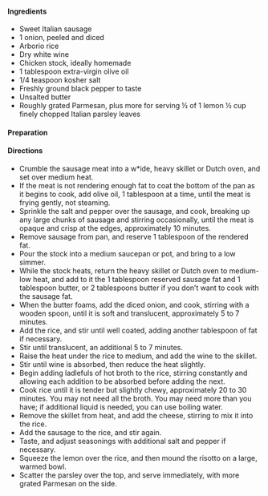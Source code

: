 
#### Ingredients  

* Sweet Italian sausage  
* 1 onion, peeled and diced
* Arborio rice
* Dry white wine  
* Chicken stock, ideally homemade
* 1 tablespoon extra-virgin olive oil
* 1/4 teaspoon kosher salt
* Freshly ground black pepper to taste
* Unsalted butter
* Roughly grated Parmesan, plus more for serving
½  of 1 lemon
½  cup finely chopped Italian parsley leaves


#### Preparation   



#### Directions  

* Crumble the sausage meat into a w*ide, heavy skillet or Dutch oven, and set over medium heat.  
* If the meat is not rendering enough fat to coat the bottom of the pan as it begins to cook, add olive oil, 1 tablespoon at a time, until the meat is frying gently, not steaming.  
* Sprinkle the salt and pepper over the sausage, and cook, breaking up any large chunks of sausage and stirring occasionally, until the meat is opaque and crisp at the edges, approximately 10 minutes.  
* Remove sausage from pan, and reserve 1 tablespoon of the rendered fat.  
* Pour the stock into a medium saucepan or pot, and bring to a low simmer.  
* While the stock heats, return the heavy skillet or Dutch oven to medium-low heat, and add to it the 1 tablespoon reserved sausage fat and 1 tablespoon butter, or 2 tablespoons butter if you don’t want to cook with the sausage fat.  
* When the butter foams, add the diced onion, and cook, stirring with a wooden spoon, until it is soft and translucent, approximately 5 to 7 minutes.  
* Add the rice, and stir until well coated, adding another tablespoon of fat if necessary. 
* Stir until translucent, an additional 5 to 7 minutes.  
* Raise the heat under the rice to medium, and add the wine to the skillet.  
* Stir until wine is absorbed, then reduce the heat slightly.  
* Begin adding ladlefuls of hot broth to the rice, stirring constantly and allowing each addition to be absorbed before adding the next.  
* Cook rice until it is tender but slightly chewy, approximately 20 to 30 minutes. You may not need all the broth. You may need more than you have; if additional liquid is needed, you can use boiling water.  
* Remove the skillet from heat, and add the cheese, stirring to mix it into the rice.  
* Add the sausage to the rice, and stir again.  
* Taste, and adjust seasonings with additional salt and pepper if necessary.  
* Squeeze the lemon over the rice, and then mound the risotto on a large, warmed bowl.  
* Scatter the parsley over the top, and serve immediately, with more grated Parmesan on the side.
